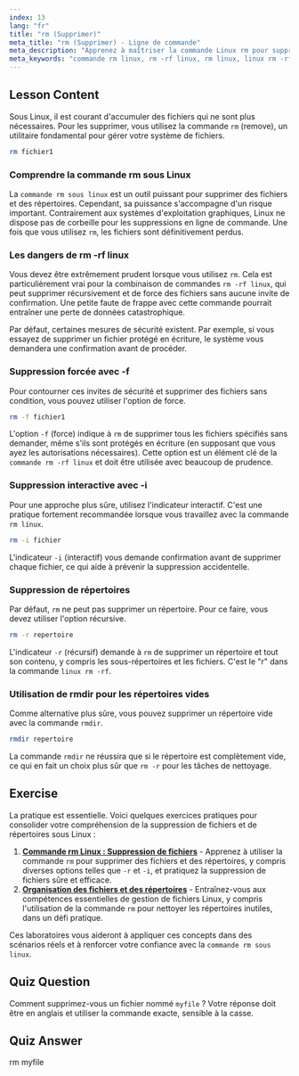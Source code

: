 ```yaml
---
index: 13
lang: "fr"
title: "rm (Supprimer)"
meta_title: "rm (Supprimer) - Ligne de commande"
meta_description: "Apprenez à maîtriser la commande Linux rm pour supprimer des fichiers en toute sécurité. Ce guide couvre la puissante commande rm -rf linux, le mode interactif et comment éviter les pièges courants lors de l'utilisation de rm sous Linux."
meta_keywords: "commande rm linux, rm -rf linux, rm linux, linux rm -rf, commande rm -rf linux, commande rm, supprimer fichiers linux, supprimer répertoires, rmdir"
---
```


## Lesson Content

Sous Linux, il est courant d'accumuler des fichiers qui ne sont plus nécessaires. Pour les supprimer, vous utilisez la commande `rm` (remove), un utilitaire fondamental pour gérer votre système de fichiers.

```bash
rm fichier1
```

### Comprendre la commande rm sous Linux

La `commande rm sous linux` est un outil puissant pour supprimer des fichiers et des répertoires. Cependant, sa puissance s'accompagne d'un risque important. Contrairement aux systèmes d'exploitation graphiques, Linux ne dispose pas de corbeille pour les suppressions en ligne de commande. Une fois que vous utilisez `rm`, les fichiers sont définitivement perdus.

### Les dangers de rm -rf linux

Vous devez être extrêmement prudent lorsque vous utilisez `rm`. Cela est particulièrement vrai pour la combinaison de commandes `rm -rf linux`, qui peut supprimer récursivement et de force des fichiers sans aucune invite de confirmation. Une petite faute de frappe avec cette commande pourrait entraîner une perte de données catastrophique.

Par défaut, certaines mesures de sécurité existent. Par exemple, si vous essayez de supprimer un fichier protégé en écriture, le système vous demandera une confirmation avant de procéder.

### Suppression forcée avec -f

Pour contourner ces invites de sécurité et supprimer des fichiers sans condition, vous pouvez utiliser l'option de force.

```bash
rm -f fichier1
```

L'option `-f` (force) indique à `rm` de supprimer tous les fichiers spécifiés sans demander, même s'ils sont protégés en écriture (en supposant que vous ayez les autorisations nécessaires). Cette option est un élément clé de la `commande rm -rf linux` et doit être utilisée avec beaucoup de prudence.

### Suppression interactive avec -i

Pour une approche plus sûre, utilisez l'indicateur interactif. C'est une pratique fortement recommandée lorsque vous travaillez avec la commande `rm linux`.

```bash
rm -i fichier
```

L'indicateur `-i` (interactif) vous demande confirmation avant de supprimer chaque fichier, ce qui aide à prévenir la suppression accidentelle.

### Suppression de répertoires

Par défaut, `rm` ne peut pas supprimer un répertoire. Pour ce faire, vous devez utiliser l'option récursive.

```bash
rm -r repertoire
```

L'indicateur `-r` (récursif) demande à `rm` de supprimer un répertoire et tout son contenu, y compris les sous-répertoires et les fichiers. C'est le "r" dans la commande `linux rm -rf`.

### Utilisation de rmdir pour les répertoires vides

Comme alternative plus sûre, vous pouvez supprimer un répertoire vide avec la commande `rmdir`.

```bash
rmdir repertoire
```

La commande `rmdir` ne réussira que si le répertoire est complètement vide, ce qui en fait un choix plus sûr que `rm -r` pour les tâches de nettoyage.

## Exercise

La pratique est essentielle. Voici quelques exercices pratiques pour consolider votre compréhension de la suppression de fichiers et de répertoires sous Linux :

1.  **[Commande rm Linux : Suppression de fichiers](https://labex.io/fr/labs/linux-linux-rm-command-file-removing-209741)** - Apprenez à utiliser la commande `rm` pour supprimer des fichiers et des répertoires, y compris diverses options telles que `-r` et `-i`, et pratiquez la suppression de fichiers sûre et efficace.
2.  **[Organisation des fichiers et des répertoires](https://labex.io/fr/labs/linux-organizing-files-and-directories-387877)** - Entraînez-vous aux compétences essentielles de gestion de fichiers Linux, y compris l'utilisation de la commande `rm` pour nettoyer les répertoires inutiles, dans un défi pratique.

Ces laboratoires vous aideront à appliquer ces concepts dans des scénarios réels et à renforcer votre confiance avec la `commande rm sous linux`.

## Quiz Question

Comment supprimez-vous un fichier nommé `myfile` ? Votre réponse doit être en anglais et utiliser la commande exacte, sensible à la casse.

## Quiz Answer

rm myfile
